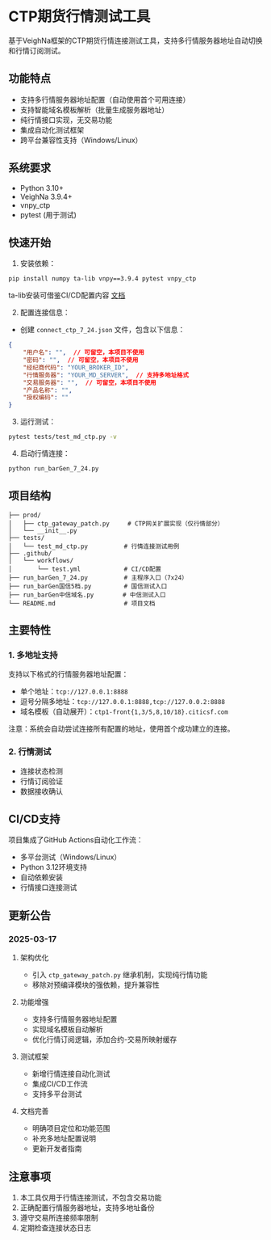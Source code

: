 # CTP期货行情测试工具

基于VeighNa框架的CTP期货行情连接测试工具，支持多行情服务器地址自动切换和行情订阅测试。

## 功能特点

- 支持多行情服务器地址配置（自动使用首个可用连接）
- 支持智能域名模板解析（批量生成服务器地址）
- 纯行情接口实现，无交易功能
- 集成自动化测试框架
- 跨平台兼容性支持（Windows/Linux）

## 系统要求

- Python 3.10+
- VeighNa 3.9.4+
- vnpy_ctp
- pytest (用于测试)

## 快速开始

1. 安装依赖：
```bash
pip install numpy ta-lib vnpy==3.9.4 pytest vnpy_ctp
```
ta-lib安装可借鉴CI/CD配置内容 [文档](/.github/workflows/test.yml)

2. 配置连接信息：
- 创建 `connect_ctp_7_24.json` 文件，包含以下信息：
```json
{
    "用户名": "",  // 可留空，本项目不使用
    "密码": "",  // 可留空，本项目不使用
    "经纪商代码": "YOUR_BROKER_ID",
    "行情服务器": "YOUR_MD_SERVER",  // 支持多地址格式
    "交易服务器": "",  // 可留空，本项目不使用
    "产品名称": "",
    "授权编码": ""
}
```

3. 运行测试：
```bash
pytest tests/test_md_ctp.py -v
```

4. 启动行情连接：
```bash
python run_barGen_7_24.py
```

## 项目结构

```
├── prod/
│   ├── ctp_gateway_patch.py     # CTP网关扩展实现（仅行情部分）
│   └── __init__.py
├── tests/
│   └── test_md_ctp.py          # 行情连接测试用例
├── .github/
│   └── workflows/
│       └── test.yml            # CI/CD配置
├── run_barGen_7_24.py          # 主程序入口（7x24）
├── run_barGen国信5档.py         # 国信测试入口
├── run_barGen中信域名.py        # 中信测试入口
└── README.md                   # 项目文档
```

## 主要特性

### 1. 多地址支持
支持以下格式的行情服务器地址配置：
- 单个地址：`tcp://127.0.0.1:8888`
- 逗号分隔多地址：`tcp://127.0.0.1:8888,tcp://127.0.0.2:8888`
- 域名模板（自动展开）：`ctp1-front{1,3/5,8,10/18}.citicsf.com`

注意：系统会自动尝试连接所有配置的地址，使用首个成功建立的连接。

### 2. 行情测试
- 连接状态检测
- 行情订阅验证
- 数据接收确认

## CI/CD支持

项目集成了GitHub Actions自动化工作流：
- 多平台测试（Windows/Linux）
- Python 3.12环境支持
- 自动依赖安装
- 行情接口连接测试

## 更新公告

### 2025-03-17
1. 架构优化
   - 引入 `ctp_gateway_patch.py` 继承机制，实现纯行情功能
   - 移除对预编译模块的强依赖，提升兼容性

2. 功能增强
   - 支持多行情服务器地址配置
   - 实现域名模板自动解析
   - 优化行情订阅逻辑，添加合约-交易所映射缓存

3. 测试框架
   - 新增行情连接自动化测试
   - 集成CI/CD工作流
   - 支持多平台测试

4. 文档完善
   - 明确项目定位和功能范围
   - 补充多地址配置说明
   - 更新开发者指南

## 注意事项

1. 本工具仅用于行情连接测试，不包含交易功能
2. 正确配置行情服务器地址，支持多地址备份
3. 遵守交易所连接频率限制
4. 定期检查连接状态日志